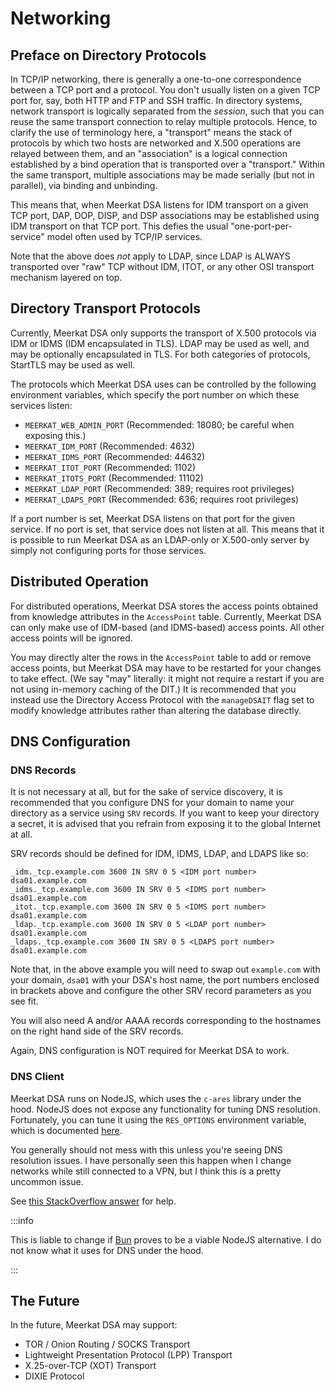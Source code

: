 # Networking

## Preface on Directory Protocols

In TCP/IP networking, there is generally a one-to-one correspondence between a
TCP port and a protocol. You don't usually listen on a given TCP port for, say,
both HTTP and FTP and SSH traffic. In directory systems, network transport is
logically separated from the _session_, such that you can reuse the same
transport connection to relay multiple protocols. Hence, to clarify the use of
terminology here, a "transport" means the stack of protocols by which two
hosts are networked and X.500 operations are relayed between them, and an
"association" is a logical connection established by a bind operation that is
transported over a "transport." Within the same transport, multiple associations
may be made serially (but not in parallel), via binding and unbinding.

This means that, when Meerkat DSA listens for IDM transport on a given TCP port,
DAP, DOP, DISP, and DSP associations may be established using IDM transport on
that TCP port. This defies the usual "one-port-per-service" model often used by
TCP/IP services.

Note that the above does _not_ apply to LDAP, since LDAP is ALWAYS transported
over "raw" TCP without IDM, ITOT, or any other OSI transport mechanism layered
on top.

## Directory Transport Protocols

Currently, Meerkat DSA only supports the transport of X.500 protocols via IDM
or IDMS (IDM encapsulated in TLS).
LDAP may be used as well, and may be optionally encapsulated in TLS. For both
categories of protocols, StartTLS may be used as well.

The protocols which Meerkat DSA uses can be controlled by the following
environment variables, which specify the port number on which these services
listen:

- `MEERKAT_WEB_ADMIN_PORT` (Recommended: 18080; be careful when exposing this.)
- `MEERKAT_IDM_PORT` (Recommended: 4632)
- `MEERKAT_IDMS_PORT` (Recommended: 44632)
- `MEERKAT_ITOT_PORT` (Recommended: 1102)
- `MEERKAT_ITOTS_PORT` (Recommended: 11102)
- `MEERKAT_LDAP_PORT` (Recommended: 389; requires root privileges)
- `MEERKAT_LDAPS_PORT` (Recommended: 636; requires root privileges)

If a port number is set, Meerkat DSA listens on that port for the given service.
If no port is set, that service does not listen at all. This means that it is
possible to run Meerkat DSA as an LDAP-only or X.500-only server by simply
not configuring ports for those services.

## Distributed Operation

For distributed operations, Meerkat DSA stores the access points obtained from
knowledge attributes in the `AccessPoint` table. Currently, Meerkat DSA can only
make use of IDM-based (and IDMS-based) access points. All other access points
will be ignored.

You may directly alter the rows in the `AccessPoint` table to add or remove
access points, but Meerkat DSA may have to be restarted for your changes to
take effect. (We say "may" literally: it might not require a restart if you are
not using in-memory caching of the DIT.) It is recommended that you instead use
the Directory Access Protocol with the `manageDSAIT` flag set to modify
knowledge attributes rather than altering the database directly.

## DNS Configuration

### DNS Records

It is not necessary at all, but for the sake of service discovery, it is
recommended that you configure DNS for your domain to name your directory as
a service using `SRV` records. If you want to keep your directory a secret, it
is advised that you refrain from exposing it to the global Internet at all.

SRV records should be defined for IDM, IDMS, LDAP, and LDAPS like so:

```
_idm._tcp.example.com 3600 IN SRV 0 5 <IDM port number> dsa01.example.com
_idms._tcp.example.com 3600 IN SRV 0 5 <IDMS port number> dsa01.example.com
_itot._tcp.example.com 3600 IN SRV 0 5 <IDMS port number> dsa01.example.com
_ldap._tcp.example.com 3600 IN SRV 0 5 <LDAP port number> dsa01.example.com
_ldaps._tcp.example.com 3600 IN SRV 0 5 <LDAPS port number> dsa01.example.com
```

Note that, in the above example you will need to swap out `example.com` with
your domain, `dsa01` with your DSA's host name, the port numbers enclosed in
brackets above and configure the other SRV record parameters as you see fit.

You will also need A and/or AAAA records corresponding to the hostnames on the
right hand side of the SRV records.

Again, DNS configuration is NOT required for Meerkat DSA to work.

### DNS Client

Meerkat DSA runs on NodeJS, which uses the `c-ares` library under the hood.
NodeJS does not expose any functionality for tuning DNS resolution. Fortunately,
you can tune it using the `RES_OPTIONS` environment variable, which is
documented [here](https://manpages.ubuntu.com/manpages/kinetic/en/man3/ares_init_options.3.html).

You generally should not mess with this unless you're seeing DNS resolution
issues. I have personally seen this happen when I change networks while still
connected to a VPN, but I think this is a pretty uncommon issue.

See [this StackOverflow answer](https://stackoverflow.com/a/45403565/6562635)
for help.

:::info

This is liable to change if [Bun](https://bun.sh/) proves to be a viable NodeJS
alternative. I do not know what it uses for DNS under the hood.

:::

## The Future

In the future, Meerkat DSA may support:

- TOR / Onion Routing / SOCKS Transport
- Lightweight Presentation Protocol (LPP) Transport
- X.25-over-TCP (XOT) Transport
- DIXIE Protocol
